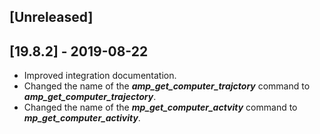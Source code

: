 ## [Unreleased]


## [19.8.2] - 2019-08-22
  - Improved integration documentation.
  - Changed the name of the ***amp_get_computer_trajctory*** command to ***amp_get_computer_trajectory***.
  - Changed the name of the ***mp_get_computer_actvity*** command to ***mp_get_computer_activity***.